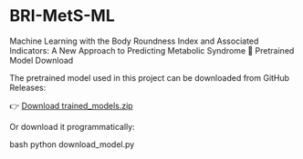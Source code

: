 # BRI-MetS-ML
Machine Learning with the Body Roundness Index and Associated Indicators: A New Approach to Predicting Metabolic Syndrome
🔽 Pretrained Model Download

The pretrained model used in this project can be downloaded from GitHub Releases:

👉 [Download trained_models.zip](https://github.com/Zkichn/BRI-MetS-ML/releases/download/v1.0/trained_models.zip)

Or download it programmatically:

bash
python download_model.py
